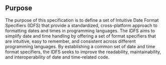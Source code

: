 ## Purpose

The purpose of this specification is to define a set of Intuitive Date Format Specifiers (IDFS) that provide a standardized, cross-platform approach to formatting dates and times in programming languages. The IDFS aims to simplify date and time handling by offering a set of format specifiers that are intuitive, easy to remember, and consistent across different programming languages. By establishing a common set of date and time format specifiers, the IDFS seeks to improve the readability, maintainability, and interoperability of date and time-related code.
